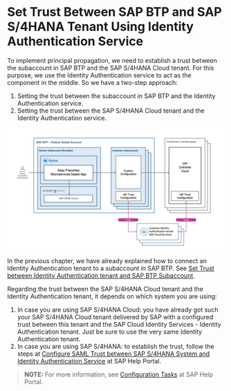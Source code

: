 # Set Trust Between SAP BTP and SAP S/4HANA Tenant Using Identity Authentication Service

To implement principal propagation, we need to establish a trust between the subaccount in SAP BTP and the SAP S/4HANA Cloud tenant. For this purpose, we use the Identity Authentication service to act as the component in the middle. So we have a two-step approach:
1. Setting the trust between the subaccount in SAP BTP and the Identity Authentication service.
1. Setting the trust between the SAP S/4HANA Cloud tenant and the Identity Authentication service.

![](../../images/Slide11.jpeg)

In the previous chapter, we have already explained how to connect an Identity Authentication tenant to a subaccount in SAP BTP. See [Set Trust between Identity Authentication tenant and SAP BTP Subaccount](../../configure-ias/set-trust-between-ias-and-btp/README.md).

Regarding the trust between the SAP S/4HANA Cloud tenant and the Identity Authentication tenant, it depends on which system you are using:
1. In case you are using SAP S/4HANA Cloud: you have already got such your SAP S/4HANA Cloud tenant delivered by SAP with a configured trust between this tenant and the SAP Cloud Identity Services - Identity Authentication tenant. Just be sure to use the very same Identity Authentication tenant.
1. In case you are using SAP S/4HANA: to establish the trust, follow the steps at [Configure SAML Trust between SAP S/4HANA System and Identity Authentication Service](https://help.sap.com/viewer/f36ad14527694a6fad161093090618ec/latest/en-US/af32c1c89b994eb2998f0b30169a0bf9.html) at SAP Help Portal.

> **NOTE:** For more information, see [Configuration Tasks](https://help.sap.com/viewer/cca91383641e40ffbe03bdc78f00f681/Cloud/en-US/6e5e004b6553403486a03da53bfcaf4e.html) at SAP Help Portal.
